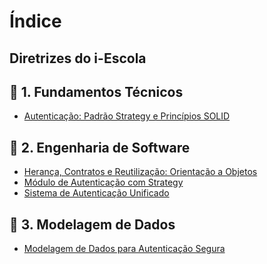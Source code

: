 # Índice
## Diretrizes do i-Escola

## 📘 1. Fundamentos Técnicos
- [Autenticação: Padrão Strategy e Princípios SOLID]([https://github.com/i-Escola-docs/fabriciodemedeiros/fundamentos/autenticacao-padrao-strategy-e-principios-solid.md](https://github.com/fabriciodemedeiros/i-Escola-docs/blob/main/fundamentos/autenticacao-padrao-strategy-e-principios-solid.md))

## 📘 2. Engenharia de Software
- [Herança, Contratos e Reutilização: Orientação a Objetos](https://github.com/i-Escola-docs/fabriciodemedeiros/blob/main/engenharia/heranca-contratos-e-reutilizacao-orientacao-a-objetos.md)
- [Módulo de Autenticação com Strategy](https://github.com/i-Escola-docs/fabriciodemedeiros/blob/main/engenharia/modulo-de-autenticacao-com-strategy.md)
- [Sistema de Autenticação Unificado](https://github.com/i-Escola-docs/fabriciodemedeiros/blob/main/engenharia/sistema-de-autenticacao-unificado-i-escola.md)

## 📘 3. Modelagem de Dados
- [Modelagem de Dados para Autenticação Segura](https://github.com/i-Escola-docs/fabriciodemedeiros/blob/main/modelagem/modelagem-de-dados-para-autenticacao-segura.md)
